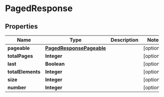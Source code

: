 # PagedResponse

## Properties
Name | Type | Description | Notes
------------ | ------------- | ------------- | -------------
**pageable** | [**PagedResponsePageable**](PagedResponsePageable.md) |  |  [optional]
**totalPages** | **Integer** |  |  [optional]
**last** | **Boolean** |  |  [optional]
**totalElements** | **Integer** |  |  [optional]
**size** | **Integer** |  |  [optional]
**number** | **Integer** |  |  [optional]
